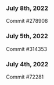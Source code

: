 ### July 8th, 2022

Commit #278908

### July 5th, 2022

Commit #314353


### July 4th, 2022

Commit #72281
